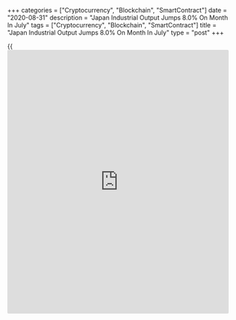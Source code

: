 +++
categories = ["Cryptocurrency", "Blockchain", "SmartContract"]
date = "2020-08-31"
description = "Japan Industrial Output Jumps 8.0% On Month In July"
tags = ["Cryptocurrency", "Blockchain", "SmartContract"]
title = "Japan Industrial Output Jumps 8.0% On Month In July"
type = "post"
+++

{{<iframe id="large-banner" src="https://www.bounty.group/#slide=19.0" width="100%" height="600" scrolling="no" style="border: 0px solid rgb(216, 221, 230); border-radius: 3px;">}}

Industrial production in Japan was up a seasonally adjusted 8.0 percent
on month in July, the Ministry of Economy, Trade and Industry said on
Monday.

That beat forecasts for a gain of 5.8 percent and was up from 1.9
percent in June.

On a yearly basis, industrial production sank 16.1 percent - missing
forecasts for a decline of 15.0 percent after tumbling 18.2 percent in
the previous month.

Upon the release of the data, the METI upgraded its assessment of
industrial production, saying that it is showing signs of picking up.

For comments and feedback [contact](https://www.playgroundfx.com/contact/): editorial@rtt[news](https://www.letsplayfx.com/blog/forex-news-website/).com

[Economic News][1]

 **What parts of the world are seeing the best (and worst) economic
performances lately? Click[here][2] to check out our [Econ Scorecard][2]
and find out! See up-to-the-moment [ranking](https://www.playgroundfx.com/blog/crypto-exchange-ranking/)s for the best and worst
performers in [GDP][2], [unemployment rate][3], [inflation][4] and much
more.**

   1. www.rtt[news](https://www.letsplayfx.com/blog/forex-news-website/).com/Content/EconomicNews.aspx
   2. www.rtt[news](https://www.letsplayfx.com/blog/forex-news-website/).com/economic-scorecard/world-rank/GDP/highest-performance.aspx
   3. www.rtt[news](https://www.letsplayfx.com/blog/forex-news-website/).com/economic-scorecard/world-rank/unemployment-rate/lowest-performance.aspx
   4. www.rtt[news](https://www.letsplayfx.com/blog/forex-news-website/).com/economic-scorecard/world-rank/CPI/highest-performance.aspx